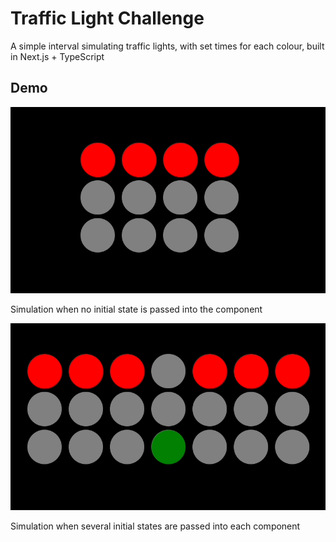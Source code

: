 # Traffic Light Challenge

A simple interval simulating traffic lights, with set times for each colour, built in Next.js + TypeScript

## Demo

<!-- ![demo](/demo.gif) -->
![](./demo.gif)

Simulation when no initial state is passed into the component

![](./separateDemo.gif)

Simulation when several initial states are passed into each component